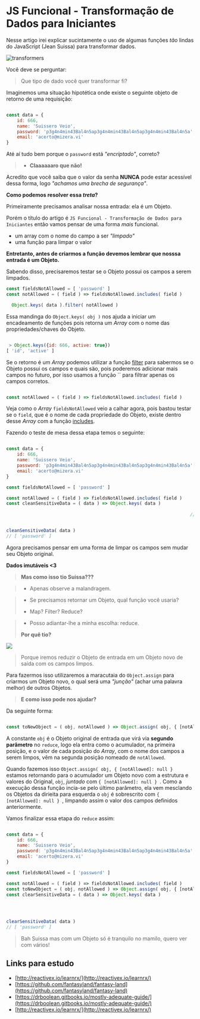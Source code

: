 # JS Funcional - Transformação de Dados para Iniciantes

Nesse artigo irei explicar sucintamente o uso de algumas funções *tão* lindas 
do JavaScript (Jean Suissa) para transformar dados. 

![transformers](http://sad.hasbro.com/a9e79c9b34ea183cad07eb995c5f51818b6c9447/df48be66f8202ba3aa2f218209e43523.png)

Você deve se perguntar:

> Que tipo de dado você quer transformar fi?

Imaginemos uma situação hipotética onde existe o seguinte objeto de retorno de uma requisição:

```js

const data = { 
    id: 666,
    name: 'Suissero Veio', 
    password: 'p3g4n4min43Bal4n5ap3g4n4min43Bal4n5ap3g4n4min43Bal4n5a',
    email: 'acerto@mizera.vi'  
}

```

Até aí tudo bem porque o `password` está *"encriptado"*, correto?

>- **Claaaaaaro que não!** 

Acredito que você saiba que o valor da senha **NUNCA** pode estar acessível dessa forma, 
logo *"achamos uma brecha de segurança"*.

**Como podemos resolver essa *treta*?**

Primeiramente precisamos analisar nossa entrada: ela é um Objeto.

Porém o título do artigo é `JS Funcional - Transformação de Dados para Iniciantes` então 
vamos pensar de uma forma *mais* funcional.

- um array com o nome do campo a ser *"limpado"*
- uma função para limpar o valor

**Entretanto, antes de criarmos a função devemos lembrar que nosssa entrada é um Objeto.** 

Sabendo disso, precisaremos testar se o Objeto possui os campos a serem limpados.

```js
const fieldsNotAllowed = [ 'password' ]
const notAllowed = ( field ) => fieldsNotAllowed.includes( field )

  Object.keys( data ).filter( notAllowed )

```

Essa mandinga do `Object.keys( obj )` nos ajuda a iniciar um encadeamento de funções pois 
retorna um *Array* com o nome das propriedades/chaves do Objeto.

```js

 > Object.keys({id: 666, active: true})
[ 'id', 'active' ]

```

Se o retorno é um *Array* podemos utilizar a função [filter]() para sabermos se o Objeto possui 
os campos e quais säo, pois poderemos adicionar mais campos no futuro, por isso usamos a função
`` para filtrar apenas os campos corretos.

```js

const notAllowed = ( field ) => fieldsNotAllowed.includes( field ) 

```


Veja como o *Array* `fieldsNotAllowed` veio a calhar agora, pois bastou testar se o `field`, que é
o nome de cada propriedade do Objeto, existe dentro desse *Array* com a função [includes]().

Fazendo o teste de mesa dessa etapa temos o seguinte:

```js

const data = { 
    id: 666,
    name: 'Suissero Veio', 
    password: 'p3g4n4min43Bal4n5ap3g4n4min43Bal4n5ap3g4n4min43Bal4n5a',
    email: 'acerto@mizera.vi'  
}

const fieldsNotAllowed = [ 'password' ]

const notAllowed = ( field ) => fieldsNotAllowed.includes( field )
const cleanSensitiveData = ( data ) => Object.keys( data )
                                                                      .filter( notAllowed )
                                                                     // .reduce( toNewObject , obj )


cleanSensitiveData( data )
// [ 'password' ]

```

Agora precisamos pensar em uma forma de limpar os campos sem mudar seu Objeto original. 

**Dados imutáveis <3**

> **Mas como isso tio Suissa???**

>- Apenas observe a malandragem.

> - Se precisamos retornar um Objeto, qual função você usaria? 
> 
> - Map? Filter? Reduce?

> - Posso adiantar-lhe a minha escolha: reduce.
> 
> **Por quê tio?**


![](https://pbs.twimg.com/profile_images/680771499389763584/fjOxGHkt.jpg)

> Porque iremos reduzir o Objeto de entrada em um Objeto novo de saída com os campos limpos.

Para fazermos isso utilizaremos a maracutaia do `Object.assign` para criarmos um Objeto novo,
o qual será uma *"junção"* (achar uma palavra melhor) de outros Objetos.

> **E como isso pode nos ajudar?**


Da seguinte forma:

```js

const toNewObject = ( obj, notAllowed ) => Object.assign( obj, { [notAllowed]: null } )

```

A constante `obj` é o Objeto original de entrada que virá via **segundo parâmetro** no `reduce`, logo
ela entra como o acumulador, na primeira posição, e o valor de cada posição do *Array*, com o nome
dos campos a serem limpos, vêm na segunda posição nomeado de `notAllowed`.

Quando fazemos isso `Object.assign( obj, { [notAllowed]: null } ` estamos retornando para o acumulador
um Objeto novo com a estrutura e valores do Original, `obj`,  *juntado* com `{ [notAllowed]: null } `.
Como a execução dessa função incia-se pelo último parâmetro, ela vem mesclando os Objetos da 
dirieita para esquerda o `obj` é sobrescrito com `{ [notAllowed]: null } `, limpando assim o valor dos
campos definidos anteriormente.

Vamos finalizar essa etapa do `reduce` assim:


```js

const data = { 
    id: 666,
    name: 'Suissero Veio', 
    password: 'p3g4n4min43Bal4n5ap3g4n4min43Bal4n5ap3g4n4min43Bal4n5a',
    email: 'acerto@mizera.vi'  
}

const fieldsNotAllowed = [ 'password' ]

const notAllowed = ( field ) => fieldsNotAllowed.includes( field )
const toNewObject = ( obj, notAllowed ) => Object.assign( obj, { [notAllowed]: null } )
const clearSensitiveData = ( data ) => Object.keys( data )
                                                                      .filter( notAllowed )
                                                                      .reduce( toNewObject , obj )


clearSensitiveData( data )
// [ 'password' ]

```


> Bah Suissa mas com um Objeto só é tranquilo no mamilo, quero ver com vários!



## Links para estudo

- [http://reactivex.io/learnrx/](http://reactivex.io/learnrx/)
- [https://github.com/fantasyland/fantasy-land](https://github.com/fantasyland/fantasy-land)
- [https://drboolean.gitbooks.io/mostly-adequate-guide/](https://drboolean.gitbooks.io/mostly-adequate-guide/)
- [http://reactivex.io/learnrx/](http://reactivex.io/learnrx/)

